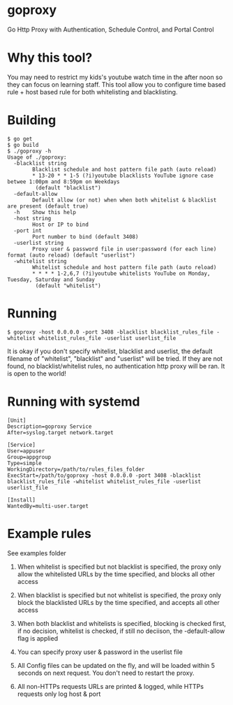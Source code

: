 # goproxy
Go Http Proxy with Authentication, Schedule Control, and Portal Control


# Why this tool?

You may need to restrict my kids's youtube watch time in the after noon so they can focus on learning staff.
This tool allow you to configure time based rule + host based rule for both whitelisting and blacklisting.


# Building

```
$ go get
$ go build
$ ./goproxy -h
Usage of ./goproxy:
  -blacklist string
    	Blacklist schedule and host pattern file path (auto reload)
    	* 13-20 * * 1-5 (?i)youtube blacklists YouTube ignore case betwee 1:00pm and 8:59pm on Weekdays
    	 (default "blacklist")
  -default-allow
    	Default allow (or not) when when both whitelist & blacklist are present (default true)
  -h	Show this help
  -host string
    	Host or IP to bind
  -port int
    	Port number to bind (default 3408)
  -userlist string
    	Proxy user & password file in user:password (for each line) format (auto reload) (default "userlist")
  -whitelist string
    	Whitelist schedule and host pattern file path (auto reload)
    	* * * * 1-2,6,7 (?i)youtube whitelists YouTube on Monday, Tuesday, Saturday and Sunday
    	 (default "whitelist")

```
# Running

```
$ goproxy -host 0.0.0.0 -port 3408 -blacklist blacklist_rules_file -whitelist whitelist_rules_file -userlist userlist_file
```
It is okay if you don't specify whitelist, blacklist and userlist, the default filename of "whitelist", "blacklist" and "userlist" will be tried.
If they are not found, no blacklist/whitelist rules, no authentication http proxy will be ran. It is open to the world!

# Running with systemd
```
[Unit]
Description=goproxy Service
After=syslog.target network.target

[Service]
User=appuser
Group=appgroup
Type=simple
WorkingDirectory=/path/to/rules_files_folder
ExecStart=/path/to/goproxy -host 0.0.0.0 -port 3408 -blacklist blacklist_rules_file -whitelist whitelist_rules_file -userlist userlist_file

[Install]
WantedBy=multi-user.target
```

# Example rules
See examples folder

1. When whitelist is specified but not blacklist is specified, the proxy only allow the whitelisted URLs by 
the time specified, and blocks all other access

2. When blacklist is specified but not whitelist is specified, the proxy only block the blacklisted URLs by 
the time specified, and accepts all other access

3. When both blacklist and whitelists is specified, blocking is checked first, if no decision, whitelist is 
checked, if still no deciison, the -default-allow flag is applied

4. You can specify proxy user & password in the userlist file

5. All Config files can be updated on the fly, and will be loaded within 5 seconds on next request. You 
don't need to restart the proxy.

6. All non-HTTPs requests URLs are printed & logged, while HTTPs requests only log host & port
